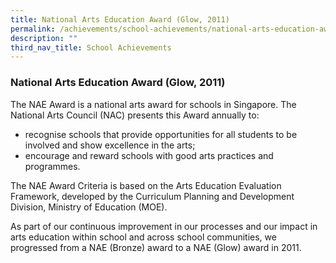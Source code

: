 ```yaml
---
title: National Arts Education Award (Glow, 2011)
permalink: /achievements/school-achievements/national-arts-education-award-2011/
description: ""
third_nav_title: School Achievements
---
```


### **National Arts Education Award (Glow, 2011)**
The NAE Award is a national arts award for schools in Singapore. The National Arts Council (NAC) presents this Award annually to:

*   recognise schools that provide opportunities for all students to be involved and show excellence in the arts;
*   encourage and reward schools with good arts practices and programmes.

The NAE Award Criteria is based on the Arts Education Evaluation Framework, developed by the Curriculum Planning and Development Division, Ministry of Education (MOE).

As part of our continuous improvement in our processes and our impact in arts education within school and across school communities, we progressed from a NAE (Bronze) award to a NAE (Glow) award in 2011.
